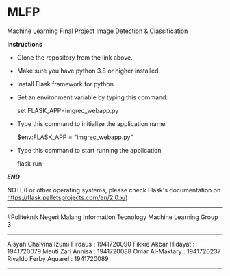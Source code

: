 # MLFP
Machine Learning Final Project Image Detection &amp;  Classification

****Instructions****

- Clone the repository from the link above.

- Make sure you have python 3.8 or higher installed.

- Install Flask framework for python.

- Set an environment variable by typing this command:

	set FLASK_APP=imgrec_webapp.py

- Type this command to initialize the application name

	$env:FLASK_APP = "imgrec_webapp.py"

- Type this command to start running the application

	flask run
	
***END***

NOTE(For other operating systems, please check Flask's documentation on https://flask.palletsprojects.com/en/2.0.x/)

******************************************
#Politeknik Negeri Malang
Information Tecnology
Machine Learning
Group 3
******************************************
Aisyah Chalvina Izumi Firdaus	:	1941720090
Fikkie Akbar Hidayat		      :	1941720079
Meuti Zari Annisa		          :	1941720088
Omar Al-Maktary		            :	1941720237 
Rivaldo Ferby Aquarel        	:	1941720089
******************************************
